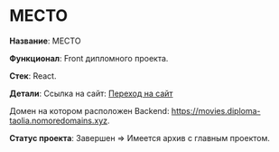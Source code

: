 #  МЕСТО

**Название**: МЕСТО 

**Функционал**: Front дипломного проекта.

**Стек**: React.

**Детали**: Ссылка на сайт: [Переход на сайт](https://movies.diploma-tabolia.nomoredomains.xyz)

Домен на котором расположен Backend: https://movies.diploma-taolia.nomoredomains.xyz.

**Статус проекта**: Завершен => Имеется архив с главным проектом.




